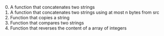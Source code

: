0. A function that concatenates two strings
1. A function that concatenates two strings using at most n bytes from src
2. Function that copies a string
3. Function that compares two strings
4. Function that reverses the content of a array of integers
